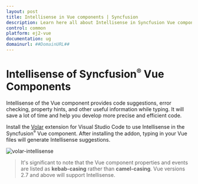 ```yaml
---
layout: post
title: Intellisense in Vue components | Syncfusion
description: Learn here all about Intellisense in Syncfusion Vue component of Syncfusion Essential JS 2, and more.
control: common
platform: ej2-vue
documentation: ug
domainurl: ##DomainURL##
---
```


# Intellisense of Syncfusion<sup style="font-size:70%">&reg;</sup> Vue Components

Intellisense of the Vue component provides code suggestions, error checking, property hints, and other useful information while typing. It will save a lot of time and help you develop more precise and efficient code.

Install the [Volar](https://marketplace.visualstudio.com/items?itemName=Vue.volar) extension for Visual Studio Code to use Intellisense in the Syncfusion<sup style="font-size:70%">&reg;</sup> Vue component. After installing the addon, typing in your Vue files will generate Intellisense suggestions.

![volar-intellisense](./images/intellisense.gif)

> It's significant to note that the Vue component properties and events are listed as **kebab-casing** rather than **camel-casing**. Vue versions 2.7 and above will support Intellisense.
